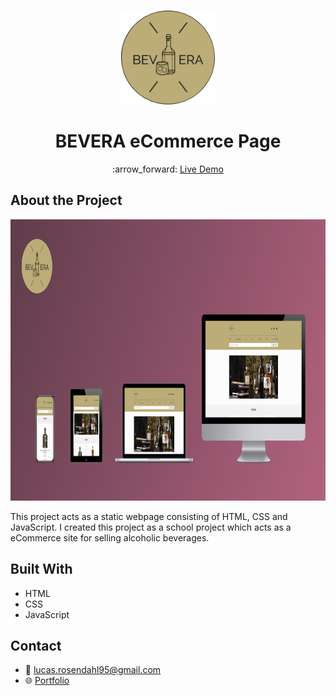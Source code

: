 <br />
<p align="center">
  <a href="#">
    <img src="https://github.com/Luchkiin/bevera-eCommerce-page/blob/master/images/readme-logo.png" alt="Logo" width="150" height="150">
  </a>
  <h1 align="center">BEVERA eCommerce Page</h1>
  <p align="center">
    :arrow_forward: <a href="https://luchkiin.github.io/bevera-eCommerce-page/" target="_blank"> Live Demo</a>
  </p>
</p>

## About the Project

<img src="https://github.com/Luchkiin/bevera-eCommerce-page/blob/master/images/bevera-project-overview.png" alt="Logo" width="1280" height="450">

This project acts as a static webpage consisting of HTML, CSS and JavaScript. I created this project as a school project which acts as a eCommerce site for selling alcoholic beverages.

## Built With
* HTML
* CSS
* JavaScript

## Contact
* :email: <a href="mailto:lucas.rosendahl95@gmail.com">lucas.rosendahl95@gmail.com</a>
* :globe_with_meridians: <a href="https://lucasrosendahl.com" target="_blank">Portfolio</a>
